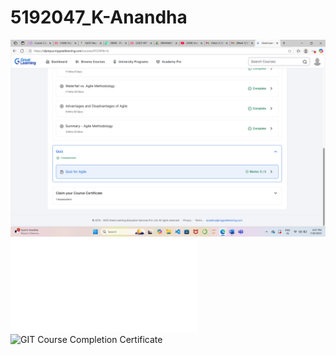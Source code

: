 # 5192047_K-Anandha
![SDLC Course Completion Screenshot](SDLC-Course_Completion.png)
![GIT Course Completion Certificate](5192047_K-Anandha_Git_Completion_Certificate.pdf)
![GIT Course Completion Certificate](5192047_K-Anandha_Completion_Certificate.png)
